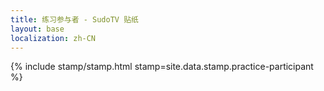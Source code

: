 ```yaml
---
title: 练习参与者 - SudoTV 贴纸
layout: base
localization: zh-CN
---
```


{% include stamp/stamp.html
    stamp=site.data.stamp.practice-participant
%}